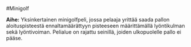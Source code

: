 #Minigolf

**Aihe:** Yksinkertainen minigolfpeli, jossa pelaaja yrittää saada pallon aloituspisteestä ennaltamäärättyyn pisteeseen määrittämällä lyöntikulman sekä lyöntivoiman. Pelialue on rajattu seinillä, joiden ulkopuolelle pallo ei pääse. 

 
